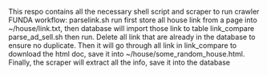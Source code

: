 This respo contains all the necessary shell script and scraper to run crawler
FUNDA workflow:
    parselink.sh run first store all house link from a page into ~/house/link.txt, then database will import those link to table link_compare
    parse_ad_sell.sh then run. Delete all link that are already in the database to ensure no duplicate. Then it will go through all link in link_compare to download the html doc, save it into ~/house/some_random_house.html. Finally, the scraper will extract all the info, save it into the database
    